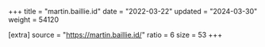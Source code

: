 +++
title = "martin.baillie.id"
date = "2022-03-22"
updated = "2024-03-30"
weight = 54120

[extra]
source = "https://martin.baillie.id/"
ratio = 6
size = 53
+++

